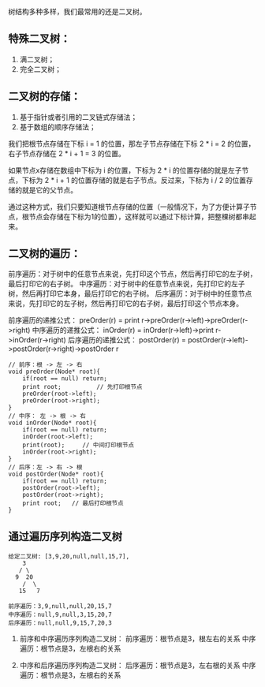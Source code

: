 树结构多种多样，我们最常用的还是二叉树。

## 特殊二叉树：
1. 满二叉树；
2. 完全二叉树；

## 二叉树的存储：
1. 基于指针或者引用的二叉链式存储法；
2. 基于数组的顺序存储法；

我们把根节点存储在下标 i = 1 的位置，那左子节点存储在下标 2 * i = 2 的位置，右子节点存储在 2 * i + 1 = 3 的位置。

如果节点x存储在数组中下标为 i 的位置，下标为 2 * i 的位置存储的就是左子节点，下标为 2 * i + 1  的位置存储的就是右子节点。反过来，下标为 i / 2 的位置存储的就是它的父节点。

通过这种方式，我们只要知道根节点存储的位置（一般情况下，为了方便计算子节点，根节点会存储在下标为1的位置），这样就可以通过下标计算，把整棵树都串起来。

## 二叉树的遍历：
前序遍历：对于树中的任意节点来说，先打印这个节点，然后再打印它的左子树，最后打印它的右子树。
中序遍历：对于树中的任意节点来说，先打印它的左子树，然后再打印它本身，最后打印它的右子树。
后序遍历：对于树中的任意节点来说，先打印它的左子树，然后再打印它的右子树，最后打印这个节点本身。

前序遍历的递推公式：
preOrder(r) = print r->preOrder(r->left)->preOrder(r->right)
中序遍历的递推公式：
inOrder(r) = inOrder(r->left)->print r->inOrder(r->right)
后序遍历的递推公式：
postOrder(r) = postOrder(r->left)->postOrder(r->right)->postOrder r

```
// 前序：根 -> 左 -> 右
void preOrder(Node* root){
	if(root == null) return;
	print root;          // 先打印根节点
	preOrder(root->left);
	preOrder(root->right);
}
// 中序： 左 -> 根 -> 右
void inOrder(Node* root){
	if(root == null) return;
	inOrder(root->left);
	print(root);     // 中间打印根节点
	inOrder(root->right);
}
// 后序：左 -> 右 -> 根
void postOrder(Node* root){
	if(root == null) return;
	postOrder(root->left);
	postOrder(root->right);
	print root;   // 最后打印根节点
}
```

## 通过遍历序列构造二叉树

```
给定二叉树: [3,9,20,null,null,15,7],
    3
   / \
  9  20
    /  \
   15   7

前序遍历：3,9,null,null,20,15,7
中序遍历：null,9,null,3,15,20,7
后序遍历：null,null,9,15,7,20,3
```

1. 前序和中序遍历序列构造二叉树：
前序遍历：根节点是3，根左右的关系
中序遍历：根节点是3，左根右的关系

2. 中序和后序遍历序列构造二叉树：
后序遍历：根节点是3，左右根的关系
中序遍历：根节点是3，左根右的关系

